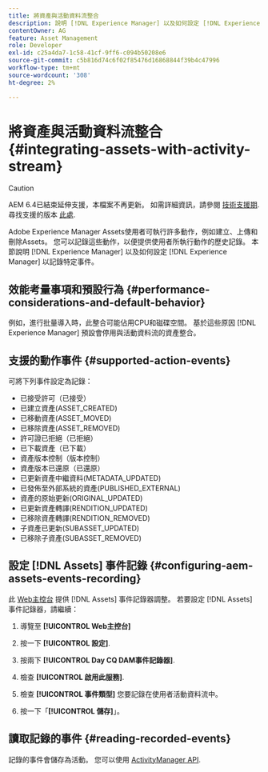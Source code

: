 ```yaml
---
title: 將資產與活動資料流整合
description: 說明 [!DNL Experience Manager] 以及如何設定 [!DNL Experience Manager] 來記錄特定事件。
contentOwner: AG
feature: Asset Management
role: Developer
exl-id: c25a4da7-1c58-41cf-9ff6-c094b50208e6
source-git-commit: c5b816d74c6f02f85476d16868844f39b4c47996
workflow-type: tm+mt
source-wordcount: '308'
ht-degree: 2%

---
```


# 將資產與活動資料流整合 {#integrating-assets-with-activity-stream}

>[!CAUTION]
>
>AEM 6.4已結束延伸支援，本檔案不再更新。 如需詳細資訊，請參閱 [技術支援期](https://helpx.adobe.com//tw/support/programs/eol-matrix.html). 尋找支援的版本 [此處](https://experienceleague.adobe.com/docs/).

Adobe Experience Manager Assets使用者可執行許多動作，例如建立、上傳和刪除Assets。 您可以記錄這些動作，以便提供使用者所執行動作的歷史記錄。 本節說明 [!DNL Experience Manager] 以及如何設定 [!DNL Experience Manager] 以記錄特定事件。

## 效能考量事項和預設行為 {#performance-considerations-and-default-behavior}

例如，進行批量導入時，此整合可能佔用CPU和磁碟空間。 基於這些原因 [!DNL Experience Manager] 預設會停用與活動資料流的資產整合。

## 支援的動作事件 {#supported-action-events}

可將下列事件設定為記錄：

* 已接受許可（已接受）
* 已建立資產(ASSET_CREATED)
* 已移動資產(ASSET_MOVED)
* 已移除資產(ASSET_REMOVED)
* 許可證已拒絕（已拒絕）
* 已下載資產（已下載）
* 資產版本控制（版本控制）
* 資產版本已還原（已還原）
* 已更新資產中繼資料(METADATA_UPDATED)
* 已發佈至外部系統的資產(PUBLISHED_EXTERNAL)
* 資產的原始更新(ORIGINAL_UPDATED)
* 已更新資產轉譯(RENDITION_UPDATED)
* 已移除資產轉譯(RENDITION_REMOVED)
* 子資產已更新(SUBASSET_UPDATED)
* 已移除子資產(SUBASSET_REMOVED)

## 設定 [!DNL Assets] 事件記錄 {#configuring-aem-assets-events-recording}

此 [Web主控台](/help/sites-deploying/configuring-osgi.md) 提供 [!DNL Assets] 事件記錄器調整。 若要設定 [!DNL Assets] 事件記錄器，請繼續：

1. 導覽至 **[!UICONTROL Web主控台]**

1. 按一下 **[!UICONTROL 設定]**.

1. 按兩下 **[!UICONTROL Day CQ DAM事件記錄器]**.

1. 檢查 **[!UICONTROL 啟用此服務]**.

1. 檢查 **[!UICONTROL 事件類型]** 您要記錄在使用者活動資料流中。

1. 按一下「**[!UICONTROL 儲存]**」。

## 讀取記錄的事件 {#reading-recorded-events}

記錄的事件會儲存為活動。 您可以使用 [ActivityManager API](https://helpx.adobe.com/experience-manager/6-4/sites/developing/using/reference-materials/javadoc/com/adobe/granite/activitystreams/ActivityManager.html).

